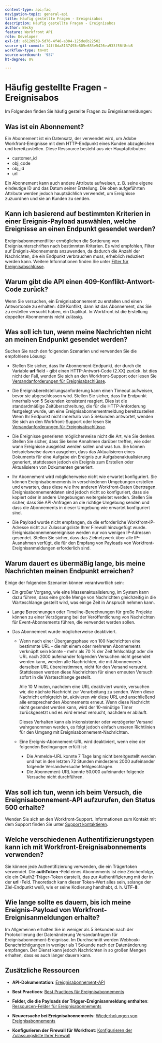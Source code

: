 ```yaml
---
content-type: api;faq
navigation-topic: general-api
title: Häufig gestellte Fragen - Ereignisabos
description: Häufig gestellte Fragen - Ereignisabos
author: Becky
feature: Workfront API
role: Developer
exl-id: a6120939-5d76-4f46-a304-125de6b22502
source-git-commit: 14ff8da8137493e805e683e5426ea933f56f8eb8
workflow-type: tm+mt
source-wordcount: '937'
ht-degree: 0%

---
```


# Häufig gestellte Fragen - Ereignisabos

<!--
{{highlighted-preview}}
-->

Im Folgenden finden Sie häufig gestellte Fragen zu Ereignisanmeldungen:

## Was ist ein Abonnement?

Ein Abonnement ist ein Datensatz, der verwendet wird, um Adobe Workfront-Ereignisse mit dem HTTP-Endpunkt eines Kunden abzugleichen und bereitzustellen. Diese Ressource besteht aus vier Hauptattributen:

* customer_id
* obj_code
* obj_id
* url

Ein Abonnement kann auch andere Attribute aufweisen, z. B. seine eigene eindeutige ID und das Datum seiner Erstellung. Die oben aufgeführten Attribute werden jedoch hauptsächlich verwendet, um Ereignisse zuzuordnen und sie an Kunden zu senden.

## Kann ich basierend auf bestimmten Kriterien in einer Ereignis-Payload auswählen, welche Ereignisse an einen Endpunkt gesendet werden?

Ereignisabonnementfilter ermöglichen die Sortierung von Ereignisunterschriften nach bestimmten Kriterien. Es wird empfohlen, Filter auf Ereignis-Abonnements anzuwenden, da dadurch die Anzahl der Nachrichten, die ein Endpunkt verbrauchen muss, erheblich reduziert werden kann. Weitere Informationen finden Sie unter [Filter für Ereignisabschlüsse](../../wf-api/general/event-subs-api.md#event).

## Warum gibt die API einen 409-Konflikt-Antwort-Code zurück?

Wenn Sie versuchen, ein Ereignisabonnement zu erstellen und einen Antwortcode zu erhalten: 409 Konflikt, dann ist das Abonnement, das Sie zu erstellen versucht haben, ein Duplikat. In Workfront ist die Erstellung doppelter Abonnements nicht zulässig.

## Was soll ich tun, wenn meine Nachrichten nicht an meinen Endpunkt gesendet werden?

Suchen Sie nach den folgenden Szenarien und verwenden Sie die empfohlene Lösung:

* Stellen Sie sicher, dass Ihr Abonnement-Endpunkt, der durch die Variable **url** field - gibt einen HTTP-Antwort-Code (2.XX) zurück. Ist dies nicht der Fall, wenden Sie sich an den Workfront-Support oder lesen Sie [Versandanforderungen für Ereignisabschlüsse](../../wf-api/general/setup-event-sub-endpoint.md).

* Die Ereignisbereitstellungsanforderung kann einen Timeout aufweisen, bevor sie abgeschlossen wird. Stellen Sie sicher, dass Ihr Endpunkt innerhalb von 5 Sekunden konsistent reagiert. Dies ist die standardmäßige Zeitüberschreitung, die für die HTTP-Anforderung festgelegt wurde, um eine Ereignisabonnementmeldung bereitzustellen. Wenn Ihr Endpunkt nicht innerhalb von 5 Sekunden antwortet, wenden Sie sich an den Workfront-Support oder lesen Sie [Versandanforderungen für Ereignisabschlüsse](../../wf-api/general/setup-event-sub-endpoint.md).
* Die Ereignisse generieren möglicherweise nicht die Art, wie Sie denken. Stellen Sie sicher, dass Sie keine Annahmen darüber treffen, wie oder wann Ereignisse ausgelöst werden sollen und was tun. Sie können beispielsweise davon ausgehen, dass das Aktualisieren eines Dokuments für eine Aufgabe ein Ereignis zur Aufgabenaktualisierung generiert, stattdessen jedoch ein Ereignis zum Erstellen oder Aktualisieren von Dokumenten generiert.
* Ihr Abonnement wird möglicherweise nicht wie erwartet konfiguriert. Sie können Ereignisabonnements in verschiedenen Umgebungen erstellen und erwarten, dass diese wie ihre anderen Workfront-Daten übertragen. Ereignisabonnementdaten sind jedoch nicht so konfiguriert, dass sie kopiert oder in andere Umgebungen weitergeleitet werden. Stellen Sie sicher, dass Sie API-Anfragen an die richtige Umgebung senden und dass die Abonnements in dieser Umgebung wie erwartet konfiguriert sind.
* Die Payload wurde nicht empfangen, da die erforderliche Workfront-IP-Adresse nicht zur Zulassungsliste Ihrer Firewall hinzugefügt wurde. Ereignisabonnemensereignisse werden nur von wenigen IP-Adressen gesendet. Stellen Sie sicher, dass das Zielnetzwerk über alle IP-Ausnahmen verfügt, die für den Empfang von Payloads von Workfront-Ereignisanmeldungen erforderlich sind.

## Warum dauert es übermäßig lange, bis meine Nachrichten meinen Endpunkt erreichen?

Einige der folgenden Szenarien können verantwortlich sein:

* Ein großer Vorgang, wie eine Massenaktualisierung, im System kann dazu führen, dass eine große Menge von Nachrichten gleichzeitig in die Warteschlange gestellt wird, was einige Zeit in Anspruch nehmen kann.
* Lange Berechnungen oder Timeline-Berechnungen für große Projekte können zu einer Verzögerung bei der Veröffentlichung von Nachrichten für Event-Abonnements führen, die verwendet werden sollen.
* Das Abonnement wurde möglicherweise deaktiviert.

   * Wenn nach einer Übergangsphase von 100 Nachrichten eine bestimmte URL - die mit einem oder mehreren Abonnements verknüpft sein könnte - mehr als 70 % der Zeit fehlschlägt oder die URL nach 2000 aufeinander folgenden Versuchen nicht gesendet werden kann, werden alle Nachrichten, die mit Abonnements derselben URL übereinstimmen, nicht für den Versand versucht. Stattdessen werden diese Nachrichten für einen erneuten Versuch sofort in die Warteschlange gestellt.

     Alle 10 Minuten, nachdem eine URL deaktiviert wurde, versuchen wir, die nächste Nachricht zur Verarbeitung zu senden. Wenn diese Nachricht erfolgreich ist, aktivieren wir diese URL und anschließend alle entsprechenden Abonnements erneut. Wenn diese Nachricht nicht gesendet werden kann, wird der 10-minütige Timer zurückgesetzt und es wird erneut versucht, nachdem er abläuft.

     Dieses Verhalten kann als inkonsistenter oder verzögerter Versand wahrgenommen werden, es folgt jedoch einfach unseren Richtlinien für den Umgang mit Ereignisabonnement-Nachrichten.

   * Eine Ereignis-Abonnement-URL wird deaktiviert, wenn eine der folgenden Bedingungen erfüllt ist:

      * Die Anmelde-URL konnte 7 Tage lang nicht bereitgestellt werden und hat in den letzten 72 Stunden mindestens 2000 aufeinander folgende Versandversuche fehlgeschlagen.
      * Die Abonnement-URL konnte 50.000 aufeinander folgende Versuche nicht durchführen.

## Was soll ich tun, wenn ich beim Versuch, die Ereignisabonnement-API aufzurufen, den Status 500 erhalte?

Wenden Sie sich an den Workfront-Support. Informationen zum Kontakt mit dem Support finden Sie unter [Support kontaktieren](../../workfront-basics/tips-tricks-and-troubleshooting/contact-customer-support.md).

## Welche verschiedenen Authentifizierungstypen kann ich mit Workfront-Ereignisabonnements verwenden?

Sie können jede Authentifizierung verwenden, die ein Trägertoken verwendet. Die **authToken** -Feld eines Abonnements ist eine Zeichenfolge, die ein OAuth2-Träger-Token darstellt, das zur Authentifizierung mit der in der **url** -Feld. Theoretisch kann dieser Token-Wert alles sein, solange der Ziel-Endpunkt weiß, wie er seine Kodierung handhabt, d. h. **UTF-8**.

## Wie lange sollte es dauern, bis ich meine Ereignis-Payload von Workfront-Ereignisanmeldungen erhalte?

Im Allgemeinen erhalten Sie in weniger als 5 Sekunden nach der Protokollierung der Datenänderung Versandanfragen für Ereignisabonnement-Ereignisse. Im Durchschnitt werden Webhook-Benachrichtigungen in weniger als 1 Sekunde nach der Datenänderung empfangen. Der Dienst kann jedoch Nachrichten in so großen Mengen erhalten, dass es auch länger dauern kann.

## Zusätzliche Ressourcen

* **API-Dokumentation**: [Ereignisabonnement-API](../../wf-api/general/event-subs-api.md)

* **Best Practices**: [Best Practices für Ereignisabonnements](../../wf-api/general/event-sub-best-practice.md)

* **Felder, die die Payloads der Trigger-Ereignisanmeldung enthalten**: [Ressourcen-Felder für Ereignisabonnements](../../wf-api/api/event-sub-resource-fields.md)

* **Neuversuche bei Ereignisabonnements**: [Wiederholungen von Ereignisabonnements](../../wf-api/api/event-sub-retries.md)

* **Konfigurieren der Firewall für Workfront**: [Konfigurieren der Zulassungsliste Ihrer Firewall](../../administration-and-setup/get-started-wf-administration/configure-your-firewall.md)
